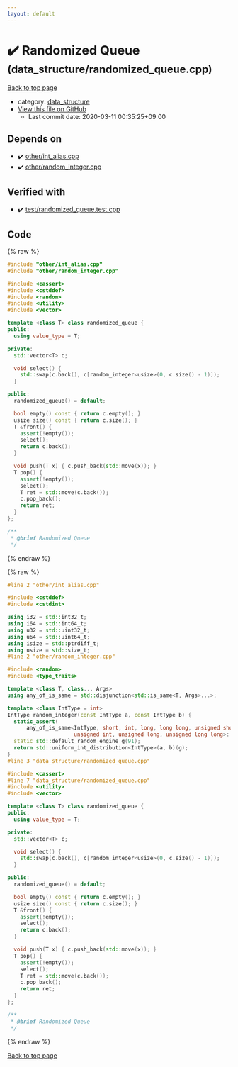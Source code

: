```yaml
---
layout: default
---
```


<!-- mathjax config similar to math.stackexchange -->
<script type="text/javascript" async
  src="https://cdnjs.cloudflare.com/ajax/libs/mathjax/2.7.5/MathJax.js?config=TeX-MML-AM_CHTML">
</script>
<script type="text/x-mathjax-config">
  MathJax.Hub.Config({
    TeX: { equationNumbers: { autoNumber: "AMS" }},
    tex2jax: {
      inlineMath: [ ['$','$'] ],
      processEscapes: true
    },
    "HTML-CSS": { matchFontHeight: false },
    displayAlign: "left",
    displayIndent: "2em"
  });
</script>

<script type="text/javascript" src="https://cdnjs.cloudflare.com/ajax/libs/jquery/3.4.1/jquery.min.js"></script>
<script src="https://cdn.jsdelivr.net/npm/jquery-balloon-js@1.1.2/jquery.balloon.min.js" integrity="sha256-ZEYs9VrgAeNuPvs15E39OsyOJaIkXEEt10fzxJ20+2I=" crossorigin="anonymous"></script>
<script type="text/javascript" src="../../assets/js/copy-button.js"></script>
<link rel="stylesheet" href="../../assets/css/copy-button.css" />


# :heavy_check_mark: Randomized Queue <small>(data_structure/randomized_queue.cpp)</small>

<a href="../../index.html">Back to top page</a>

* category: <a href="../../index.html#c8f6850ec2ec3fb32f203c1f4e3c2fd2">data_structure</a>
* <a href="{{ site.github.repository_url }}/blob/master/data_structure/randomized_queue.cpp">View this file on GitHub</a>
    - Last commit date: 2020-03-11 00:35:25+09:00




## Depends on

* :heavy_check_mark: <a href="../other/int_alias.cpp.html">other/int_alias.cpp</a>
* :heavy_check_mark: <a href="../other/random_integer.cpp.html">other/random_integer.cpp</a>


## Verified with

* :heavy_check_mark: <a href="../../verify/test/randomized_queue.test.cpp.html">test/randomized_queue.test.cpp</a>


## Code

<a id="unbundled"></a>
{% raw %}
```cpp
#include "other/int_alias.cpp"
#include "other/random_integer.cpp"

#include <cassert>
#include <cstddef>
#include <random>
#include <utility>
#include <vector>

template <class T> class randomized_queue {
public:
  using value_type = T;

private:
  std::vector<T> c;

  void select() {
    std::swap(c.back(), c[random_integer<usize>(0, c.size() - 1)]);
  }

public:
  randomized_queue() = default;

  bool empty() const { return c.empty(); }
  usize size() const { return c.size(); }
  T &front() {
    assert(!empty());
    select();
    return c.back();
  }

  void push(T x) { c.push_back(std::move(x)); }
  T pop() {
    assert(!empty());
    select();
    T ret = std::move(c.back());
    c.pop_back();
    return ret;
  }
};

/**
 * @brief Randomized Queue
 */

```
{% endraw %}

<a id="bundled"></a>
{% raw %}
```cpp
#line 2 "other/int_alias.cpp"

#include <cstddef>
#include <cstdint>

using i32 = std::int32_t;
using i64 = std::int64_t;
using u32 = std::uint32_t;
using u64 = std::uint64_t;
using isize = std::ptrdiff_t;
using usize = std::size_t;
#line 2 "other/random_integer.cpp"

#include <random>
#include <type_traits>

template <class T, class... Args>
using any_of_is_same = std::disjunction<std::is_same<T, Args>...>;

template <class IntType = int>
IntType random_integer(const IntType a, const IntType b) {
  static_assert(
      any_of_is_same<IntType, short, int, long, long long, unsigned short,
                     unsigned int, unsigned long, unsigned long long>::value);
  static std::default_random_engine g(91);
  return std::uniform_int_distribution<IntType>(a, b)(g);
}
#line 3 "data_structure/randomized_queue.cpp"

#include <cassert>
#line 7 "data_structure/randomized_queue.cpp"
#include <utility>
#include <vector>

template <class T> class randomized_queue {
public:
  using value_type = T;

private:
  std::vector<T> c;

  void select() {
    std::swap(c.back(), c[random_integer<usize>(0, c.size() - 1)]);
  }

public:
  randomized_queue() = default;

  bool empty() const { return c.empty(); }
  usize size() const { return c.size(); }
  T &front() {
    assert(!empty());
    select();
    return c.back();
  }

  void push(T x) { c.push_back(std::move(x)); }
  T pop() {
    assert(!empty());
    select();
    T ret = std::move(c.back());
    c.pop_back();
    return ret;
  }
};

/**
 * @brief Randomized Queue
 */

```
{% endraw %}

<a href="../../index.html">Back to top page</a>

